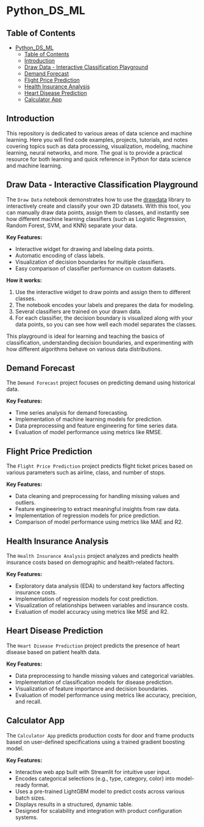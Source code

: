 # Python_DS_ML

## Table of Contents
- [Python\_DS\_ML](#python_ds_ml)
  - [Table of Contents](#table-of-contents)
  - [Introduction](#introduction)
  - [Draw Data - Interactive Classification Playground](#draw-data---interactive-classification-playground)
  - [Demand Forecast](#demand-forecast)
  - [Flight Price Prediction](#flight-price-prediction)
  - [Health Insurance Analysis](#health-insurance-analysis)
  - [Heart Disease Prediction](#heart-disease-prediction)
  - [Calculator App](#calculator-app)

## Introduction

This repository is dedicated to various areas of data science and machine learning. Here you will find code examples, projects, tutorials, and notes covering topics such as data processing, visualization, modeling, machine learning, neural networks, and more. The goal is to provide a practical resource for both learning and quick reference in Python for data science and machine learning.

## Draw Data - Interactive Classification Playground

The `Draw Data` notebook demonstrates how to use the [drawdata](https://github.com/koaning/drawdata) library to interactively create and classify your own 2D datasets. With this tool, you can manually draw data points, assign them to classes, and instantly see how different machine learning classifiers (such as Logistic Regression, Random Forest, SVM, and KNN) separate your data.

**Key Features:**
- Interactive widget for drawing and labeling data points.
- Automatic encoding of class labels.
- Visualization of decision boundaries for multiple classifiers.
- Easy comparison of classifier performance on custom datasets.

**How it works:**
1. Use the interactive widget to draw points and assign them to different classes.
2. The notebook encodes your labels and prepares the data for modeling.
3. Several classifiers are trained on your drawn data.
4. For each classifier, the decision boundary is visualized along with your data points, so you can see how well each model separates the classes.

This playground is ideal for learning and teaching the basics of classification, understanding decision boundaries, and experimenting with how different algorithms behave on various data distributions.

## Demand Forecast

The `Demand Forecast` project focuses on predicting demand using historical data.

**Key Features:**
- Time series analysis for demand forecasting.
- Implementation of machine learning models for prediction.
- Data preprocessing and feature engineering for time series data.
- Evaluation of model performance using metrics like RMSE.

## Flight Price Prediction

The `Flight Price Prediction` project predicts flight ticket prices based on various parameters such as airline, class, and number of stops.

**Key Features:**
- Data cleaning and preprocessing for handling missing values and outliers.
- Feature engineering to extract meaningful insights from raw data.
- Implementation of regression models for price prediction.
- Comparison of model performance using metrics like MAE and R2.

## Health Insurance Analysis

The `Health Insurance Analysis` project analyzes and predicts health insurance costs based on demographic and health-related factors.

**Key Features:**
- Exploratory data analysis (EDA) to understand key factors affecting insurance costs.
- Implementation of regression models for cost prediction.
- Visualization of relationships between variables and insurance costs.
- Evaluation of model accuracy using metrics like MSE and R2.

## Heart Disease Prediction

The `Heart Disease Prediction` project predicts the presence of heart disease based on patient health data.

**Key Features:**
- Data preprocessing to handle missing values and categorical variables.
- Implementation of classification models for disease prediction.
- Visualization of feature importance and decision boundaries.
- Evaluation of model performance using metrics like accuracy, precision, and recall.

## Calculator App
The `Calculator App` predicts production costs for door and frame products based on user-defined specifications using a trained gradient boosting model.

**Key Features:**
- Interactive web app built with Streamlit for intuitive user input.
- Encodes categorical selections (e.g., type, category, color) into model-ready format.
- Uses a pre-trained LightGBM model to predict costs across various batch sizes.
- Displays results in a structured, dynamic table.
- Designed for scalability and integration with product configuration systems.